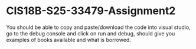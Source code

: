 # CIS18B-S25-33479-Assignment2

You should be able to copy and paste/download the code into visual studio, go to the debug console and click on run and debug, should give you examples of books available and what is borrowed.
